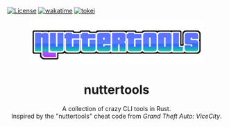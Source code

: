 [![License](https://img.shields.io/badge/License-BSD_3--Clause-yellow.svg)](https://opensource.org/licenses/BSD-3-Clause)
[![wakatime](https://wakatime.com/badge/user/54ad05ce-f39b-4fa3-9f2a-6fe4b1c53ba4/project/65b04d94-061a-4c48-a268-584ff8ab9bbd.svg)](https://wakatime.com/badge/user/54ad05ce-f39b-4fa3-9f2a-6fe4b1c53ba4/project/65b04d94-061a-4c48-a268-584ff8ab9bbd)
[![tokei](https://tokei.rs/b1/github/mbrav/nuttertools?category=lines)](https://tokei.rs/b1/github/mbrav/nuttertools)

<p align="center">
    <a href="https://github.com/mbrav/nuttertools" target="_blank" rel="noopener noreferrer">
        <img width="400" src="logo.png" title="formula-studio">
    </a>
</p>

<h1 align="center">nuttertools</h1>

<p align="center">A collection of crazy CLI tools in Rust.
<br>Inspired by the "nuttertools" cheat code from <i>Grand Theft Auto: ViceCity</i>.
</p>
